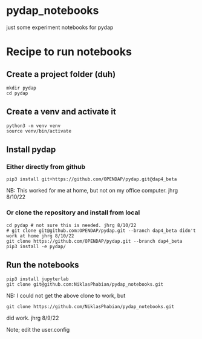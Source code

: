 # pydap_notebooks
just some experiment notebooks for pydap


# Recipe to run notebooks

## Create a project folder (duh)

    mkdir pydap
    cd pydap

## Create a venv and activate it
    
    python3 -m venv venv
    source venv/bin/activate

## Install pydap

### Either directly from github

    pip3 install git+https://github.com/OPENDAP/pydap.git@dap4_beta
    
NB: This worked for me at home, but not on my office computer. jhrg 8/10/22 

### Or clone the repository and install from local

    cd pydap # not sure this is needed. jhrg 8/10/22
    # git clone git@github.com:OPENDAP/pydap.git --branch dap4_beta didn't work at home jhrg 8/10/22
    git clone https://github.com/OPENDAP/pydap.git --branch dap4_beta
    pip3 install -e pydap/


## Run the notebooks
    
    pip3 install jupyterlab
    git clone git@github.com:NiklasPhabian/pydap_notebooks.git

NB: I could not get the above clone to work, but

	git clone https://github.com/NiklasPhabian/pydap_notebooks.git

did work. jhrg 8/9/22

Note; edit the user.config 

